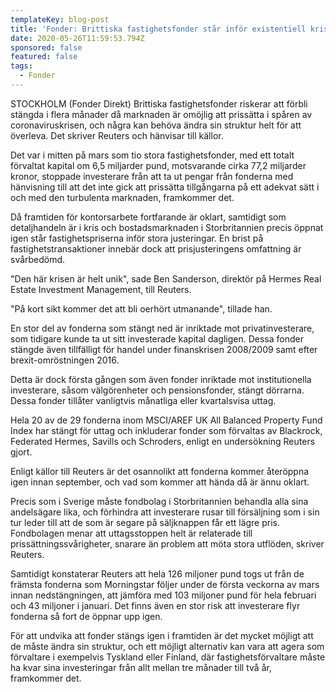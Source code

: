 ```yaml
---
templateKey: blog-post
title: 'Fonder: Brittiska fastighetsfonder står inför existentiell kris'
date: 2020-05-26T11:59:53.794Z
sponsored: false
featured: false
tags:
  - Fonder
---
```

STOCKHOLM (Fonder Direkt) Brittiska fastighetsfonder riskerar att förbli stängda i flera månader då marknaden är omöjlig att prissätta i spåren av coronaviruskrisen, och några kan behöva ändra sin struktur helt för att överleva. Det skriver Reuters och hänvisar till källor.

Det var i mitten på mars som tio stora fastighetsfonder, med ett totalt förvaltat kapital om 6,5 miljarder pund, motsvarande cirka 77,2 miljarder kronor, stoppade investerare från att ta ut pengar från fonderna med hänvisning till att det inte gick att prissätta tillgångarna på ett adekvat sätt i och med den turbulenta marknaden, framkommer det.

Då framtiden för kontorsarbete fortfarande är oklart, samtidigt som detaljhandeln är i kris och bostadsmarknaden i Storbritannien precis öppnat igen står fastighetspriserna inför stora justeringar. En brist på fastighetstransaktioner innebär dock att prisjusteringens omfattning är svårbedömd.

"Den här krisen är helt unik", sade Ben Sanderson, direktör på Hermes Real Estate Investment Management, till Reuters.

"På kort sikt kommer det att bli oerhört utmanande", tillade han.

En stor del av fonderna som stängt ned är inriktade mot privatinvesterare, som tidigare kunde ta ut sitt investerade kapital dagligen. Dessa fonder stängde även tillfälligt för handel under finanskrisen 2008/2009 samt efter brexit-omröstningen 2016.

Detta är dock första gången som även fonder inriktade mot institutionella investerare, såsom välgörenheter och pensionsfonder, stängt dörrarna. Dessa fonder tillåter vanligtvis månatliga eller kvartalsvisa uttag.

Hela 20 av de 29 fonderna inom MSCI/AREF UK All Balanced Property Fund Index har stängt för uttag och inkluderar fonder som förvaltas av Blackrock, Federated Hermes, Savills och Schroders, enligt en undersökning Reuters gjort.

Enligt källor till Reuters är det osannolikt att fonderna kommer återöppna igen innan september, och vad som kommer att hända då är ännu oklart.

Precis som i Sverige måste fondbolag i Storbritannien behandla alla sina andelsägare lika, och förhindra att investerare rusar till försäljning som i sin tur leder till att de som är segare på säljknappen får ett lägre pris. Fondbolagen menar att uttagsstoppen helt är relaterade till prissättningssvårigheter, snarare än problem att möta stora utflöden, skriver Reuters.

Samtidigt konstaterar Reuters att hela 126 miljoner pund togs ut från de främsta fonderna som Morningstar följer under de första veckorna av mars innan nedstängningen, att jämföra med 103 miljoner pund för hela februari och 43 miljoner i januari. Det finns även en stor risk att investerare flyr fonderna så fort de öppnar upp igen.

För att undvika att fonder stängs igen i framtiden är det mycket möjligt att de måste ändra sin struktur, och ett möjligt alternativ kan vara att agera som förvaltare i exempelvis Tyskland eller Finland, där fastighetsförvaltare måste ha kvar sina investeringar från allt mellan tre månader till två år, framkommer det.